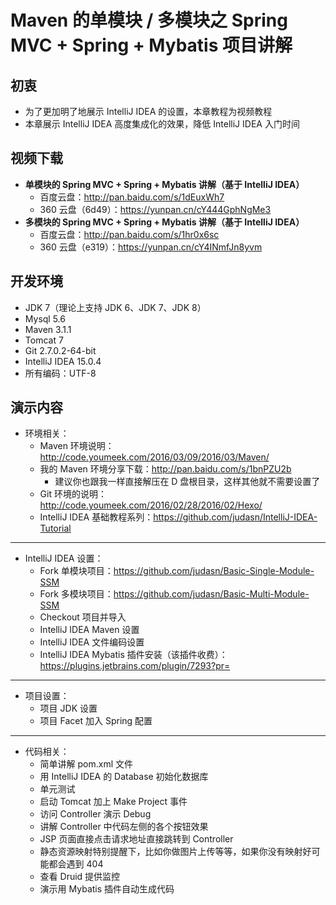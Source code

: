 # Maven 的单模块 / 多模块之 Spring MVC + Spring + Mybatis 项目讲解


## 初衷

- 为了更加明了地展示 IntelliJ IDEA 的设置，本章教程为视频教程
- 本章展示 IntelliJ IDEA 高度集成化的效果，降低 IntelliJ IDEA 入门时间


## 视频下载

- **单模块的 Spring MVC + Spring + Mybatis 讲解（基于 IntelliJ IDEA）**
    - 百度云盘：<http://pan.baidu.com/s/1dEuxWh7>
    - 360 云盘（6d49）：<https://yunpan.cn/cY444GphNgMe3>
- **多模块的 Spring MVC + Spring + Mybatis 讲解（基于 IntelliJ IDEA）**
    - 百度云盘：<http://pan.baidu.com/s/1hr0x6sc>
    - 360 云盘（e319）：<https://yunpan.cn/cY4INmfJn8yvm>


## 开发环境

- JDK 7（理论上支持 JDK 6、JDK 7、JDK 8）
- Mysql 5.6
- Maven 3.1.1
- Tomcat 7
- Git 2.7.0.2-64-bit
- IntelliJ IDEA 15.0.4
- 所有编码：UTF-8


## 演示内容


- 环境相关：
    - Maven 环境说明：<http://code.youmeek.com/2016/03/09/2016/03/Maven/>
    - 我的 Maven 环境分享下载：<http://pan.baidu.com/s/1bnPZU2b>
        - 建议你也跟我一样直接解压在 D 盘根目录，这样其他就不需要设置了
    - Git 环境的说明：<http://code.youmeek.com/2016/02/28/2016/02/Hexo/>
    - IntelliJ IDEA 基础教程系列：<https://github.com/judasn/IntelliJ-IDEA-Tutorial>

---

- IntelliJ IDEA 设置：
	- Fork 单模块项目：<https://github.com/judasn/Basic-Single-Module-SSM>
	- Fork 多模块项目：<https://github.com/judasn/Basic-Multi-Module-SSM>
    - Checkout 项目并导入
    - IntelliJ IDEA Maven 设置
    - IntelliJ IDEA 文件编码设置
    - IntelliJ IDEA Mybatis 插件安装（该插件收费）：<https://plugins.jetbrains.com/plugin/7293?pr=>

---

- 项目设置：
    - 项目 JDK 设置
    - 项目 Facet 加入 Spring 配置

---

- 代码相关：
    - 简单讲解 pom.xml 文件
    - 用 IntelliJ IDEA 的 Database 初始化数据库
    - 单元测试
    - 启动 Tomcat 加上 Make Project 事件
    - 访问 Controller 演示 Debug
    - 讲解 Controller 中代码左侧的各个按钮效果
    - JSP 页面直接点击请求地址直接跳转到 Controller
    - 静态资源映射特别提醒下，比如你做图片上传等等，如果你没有映射好可能都会遇到 404
    - 查看 Druid 提供监控
    - 演示用 Mybatis 插件自动生成代码
